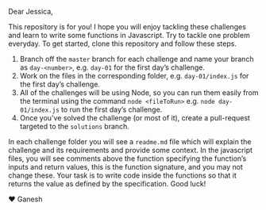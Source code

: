 Dear Jessica,

This repository is for you! I hope you will enjoy tackling these challenges and learn to write some functions in Javascript. Try to tackle one problem everyday. To get started, clone this repository and follow these steps.

1. Branch off the `master` branch for each challenge and name your branch as `day-<number>`, e.g. `day-01` for the first day&rsquo;s challenge.
2. Work on the files in the corresponding folder, e.g. `day-01/index.js` for the first day&rsquo;s challenge.
3. All of the challenges will be using Node, so you can run them easily from the terminal using the command `node <fileToRun>` e.g. `node day-01/index.js` to run the first day&rsquo;s challenge.
4. Once you&rsquo;ve solved the challenge (or most of it), create a pull-request targeted to the `solutions` branch.

In each challenge folder you will see a `readme.md` file which will explain the challenge and its requirements and provide some context. In the javascript files, you will see comments above the function specifying the function&rsquo;s inputs and return values, this is the function signature, and you may not change these. Your task is to write code inside the functions so that it returns the value as defined by the specification. Good luck!

❤︎ Ganesh
